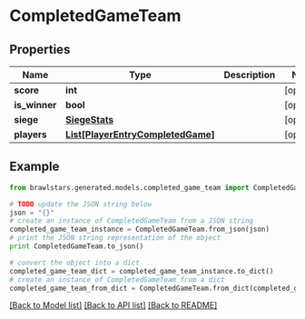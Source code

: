 # CompletedGameTeam


## Properties
Name | Type | Description | Notes
------------ | ------------- | ------------- | -------------
**score** | **int** |  | [optional] 
**is_winner** | **bool** |  | [optional] 
**siege** | [**SiegeStats**](SiegeStats.md) |  | [optional] 
**players** | [**List[PlayerEntryCompletedGame]**](PlayerEntryCompletedGame.md) |  | [optional] 

## Example

```python
from brawlstars.generated.models.completed_game_team import CompletedGameTeam

# TODO update the JSON string below
json = "{}"
# create an instance of CompletedGameTeam from a JSON string
completed_game_team_instance = CompletedGameTeam.from_json(json)
# print the JSON string representation of the object
print CompletedGameTeam.to_json()

# convert the object into a dict
completed_game_team_dict = completed_game_team_instance.to_dict()
# create an instance of CompletedGameTeam from a dict
completed_game_team_from_dict = CompletedGameTeam.from_dict(completed_game_team_dict)
```
[[Back to Model list]](../README.md#documentation-for-models) [[Back to API list]](../README.md#documentation-for-api-endpoints) [[Back to README]](../README.md)


